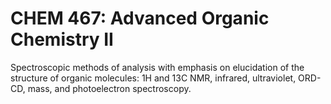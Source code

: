 # CHEM 467: Advanced Organic Chemistry II

Spectroscopic methods of analysis with emphasis on elucidation of the structure of organic molecules: 1H and 13C NMR, infrared, ultraviolet, ORD-CD, mass, and photoelectron spectroscopy.